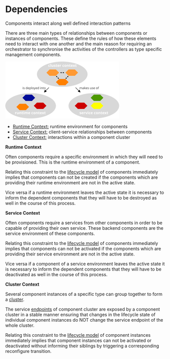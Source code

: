 Dependencies
============

<div class="subtitle">
Components interact along well defined interaction patterns
</div>

There are three main types of relationships between components or instances of
components. These define the rules of how these elements need to interact with
one another and the main reason for requiring an orchestrator to synchronise the
activities of the controllers as type specific management components.

<img src="./assets/images/dependencies.svg" alt="Dependencies" width="360"/>

* [Runtime Context:](./Concepts-Dependencies-Runtime.md)
  runtime environment for components
* [Service Context:](./Concepts-Dependencies-Service.md)
  client-service relationships between components
* [Cluster Context:](./Concepts-Dependencies-Cluster.md)
  interactions within a component cluster

**Runtime Context**

Often components require a specific environment in which they will need to be
provisioned. This is the runtime environment of a component.

Relating this constraint to the [lifecycle model](./Concepts-Lifecycle.md) of
components immediately implies that components can not be created if the
components which are providing their runtime environment are not in the active
state.

Vice versa if a runtime environment leaves the active state it is necessary to
inform the dependent components that they will have to be destroyed as well in
the course of this process.

**Service Context**

Often components require a services from other components in order to be
capable of providing their own service. These backend components are the
service environment of these components.

Relating this constraint to the [lifecycle model](./Concepts-Lifecycle.md) of
components immediately implies that components can not be activated if the
components which are providing their service environment are not in the active
state.

Vice versa if a component of a service environment leaves the active state it is
necessary to inform the dependent components that they will have to be
deactivated as well in the course of this process.

**Cluster Context**

Several component instances of a specific type can group together to form a
[cluster](./Concepts-Cluster.md).

The service [endpoints](./Concepts-Services.md#Endpoint) of component cluster are
exposed by a component cluster in a stable manner ensuring that changes in the
lifecycle state of individual component instances do NOT change the service
endpoint of the whole cluster.

Relating this constraint to the [lifecycle model](./Concepts-Lifecycle.md) of
component instances immediately implies that component instances can not be
activated or deactivated without informing their siblings by triggering a
corresponding reconfigure transition.

